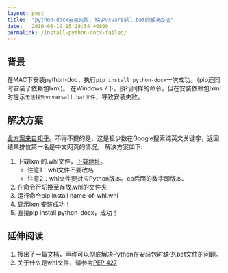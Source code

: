 ```yaml
---
layout: post
title:  "python-docx安装失败, 缺少vcvarsall.bat的解决办法"
date:   2016-06-19 15:28:54 +0800
permalink: /install-python-docx-failed/
---
```


## 背景
在MAC下安装python-doc，执行`pip install python-docx`一次成功。（pip还同时安装了依赖包lxml)。
在Windows 7下，执行同样的命令，但在安装依赖包lxml时提示`无法找到vcvarsall.bat文件`，导致安装失败。

## 解决方案

[此方案来自知乎](https://www.zhihu.com/question/26857761 "解决方案")。不得不提的是，这是极少数在Google搜索纯英文关键字，返回结果排位第一名是中文网页的情况。
解决方案如下:

1. 下载lxml的.whl文件，[下载地址](http://www.lfd.uci.edu/~gohlke/pythonlibs/#lxml "lxml下载")。
	- 注意1：whl文件不要改名
	- 注意2：whl文件要对应Python版本。cp后面的数字即版本。
2. 在命令行切换至存放.whl的文件夹
3. 运行命令pip install name-of-whl.whl
4. 显示lxml安装成功！
5. 直接pip install python-docx，成功！

## 延伸阅读

1. 搜出了一篇[文档](http://blog.csdn.net/secretx/article/details/17472107%20)，声称可以彻底解决Python在安装包时缺少.bat文件的问题。
2. 关于什么是whl文件，请参考[PEP 427](https://www.python.org/dev/peps/pep-0427/#abstract)
